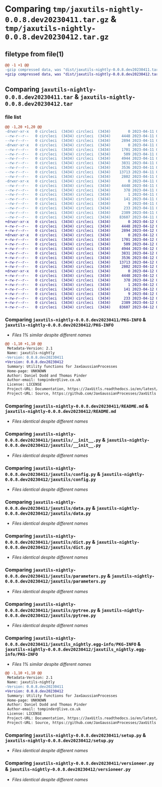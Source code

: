 # Comparing `tmp/jaxutils-nightly-0.0.8.dev20230411.tar.gz` & `tmp/jaxutils-nightly-0.0.8.dev20230412.tar.gz`

## filetype from file(1)

```diff
@@ -1 +1 @@
-gzip compressed data, was "dist/jaxutils-nightly-0.0.8.dev20230411.tar", last modified: Tue Apr 11 00:06:38 2023, max compression
+gzip compressed data, was "dist/jaxutils-nightly-0.0.8.dev20230412.tar", last modified: Wed Apr 12 00:06:34 2023, max compression
```

## Comparing `jaxutils-nightly-0.0.8.dev20230411.tar` & `jaxutils-nightly-0.0.8.dev20230412.tar`

### file list

```diff
@@ -1,20 +1,20 @@
-drwxr-xr-x   0 circleci  (3434) circleci  (3434)        0 2023-04-11 00:06:37.999216 jaxutils-nightly-0.0.8.dev20230411/
--rw-r--r--   0 circleci  (3434) circleci  (3434)     4448 2023-04-11 00:06:37.999216 jaxutils-nightly-0.0.8.dev20230411/PKG-INFO
--rw-r--r--   0 circleci  (3434) circleci  (3434)     2894 2023-04-11 00:06:31.000000 jaxutils-nightly-0.0.8.dev20230411/README.md
-drwxr-xr-x   0 circleci  (3434) circleci  (3434)        0 2023-04-11 00:06:37.999216 jaxutils-nightly-0.0.8.dev20230411/jaxutils/
--rw-r--r--   0 circleci  (3434) circleci  (3434)     1701 2023-04-11 00:06:31.000000 jaxutils-nightly-0.0.8.dev20230411/jaxutils/__init__.py
--rw-r--r--   0 circleci  (3434) circleci  (3434)      509 2023-04-11 00:06:37.999216 jaxutils-nightly-0.0.8.dev20230411/jaxutils/_version.py
--rw-r--r--   0 circleci  (3434) circleci  (3434)     4944 2023-04-11 00:06:31.000000 jaxutils-nightly-0.0.8.dev20230411/jaxutils/config.py
--rw-r--r--   0 circleci  (3434) circleci  (3434)     3831 2023-04-11 00:06:31.000000 jaxutils-nightly-0.0.8.dev20230411/jaxutils/data.py
--rw-r--r--   0 circleci  (3434) circleci  (3434)     3536 2023-04-11 00:06:31.000000 jaxutils-nightly-0.0.8.dev20230411/jaxutils/dict.py
--rw-r--r--   0 circleci  (3434) circleci  (3434)    13713 2023-04-11 00:06:31.000000 jaxutils-nightly-0.0.8.dev20230411/jaxutils/parameters.py
--rw-r--r--   0 circleci  (3434) circleci  (3434)     2802 2023-04-11 00:06:31.000000 jaxutils-nightly-0.0.8.dev20230411/jaxutils/pytree.py
-drwxr-xr-x   0 circleci  (3434) circleci  (3434)        0 2023-04-11 00:06:37.999216 jaxutils-nightly-0.0.8.dev20230411/jaxutils_nightly.egg-info/
--rw-r--r--   0 circleci  (3434) circleci  (3434)     4448 2023-04-11 00:06:37.000000 jaxutils-nightly-0.0.8.dev20230411/jaxutils_nightly.egg-info/PKG-INFO
--rw-r--r--   0 circleci  (3434) circleci  (3434)      378 2023-04-11 00:06:37.000000 jaxutils-nightly-0.0.8.dev20230411/jaxutils_nightly.egg-info/SOURCES.txt
--rw-r--r--   0 circleci  (3434) circleci  (3434)        1 2023-04-11 00:06:37.000000 jaxutils-nightly-0.0.8.dev20230411/jaxutils_nightly.egg-info/dependency_links.txt
--rw-r--r--   0 circleci  (3434) circleci  (3434)      141 2023-04-11 00:06:37.000000 jaxutils-nightly-0.0.8.dev20230411/jaxutils_nightly.egg-info/requires.txt
--rw-r--r--   0 circleci  (3434) circleci  (3434)        9 2023-04-11 00:06:37.000000 jaxutils-nightly-0.0.8.dev20230411/jaxutils_nightly.egg-info/top_level.txt
--rw-r--r--   0 circleci  (3434) circleci  (3434)      233 2023-04-11 00:06:37.999216 jaxutils-nightly-0.0.8.dev20230411/setup.cfg
--rw-r--r--   0 circleci  (3434) circleci  (3434)     2389 2023-04-11 00:06:31.000000 jaxutils-nightly-0.0.8.dev20230411/setup.py
--rw-r--r--   0 circleci  (3434) circleci  (3434)    83607 2023-04-11 00:06:31.000000 jaxutils-nightly-0.0.8.dev20230411/versioneer.py
+drwxr-xr-x   0 circleci  (3434) circleci  (3434)        0 2023-04-12 00:06:34.060125 jaxutils-nightly-0.0.8.dev20230412/
+-rw-r--r--   0 circleci  (3434) circleci  (3434)     4448 2023-04-12 00:06:34.060125 jaxutils-nightly-0.0.8.dev20230412/PKG-INFO
+-rw-r--r--   0 circleci  (3434) circleci  (3434)     2894 2023-04-12 00:06:27.000000 jaxutils-nightly-0.0.8.dev20230412/README.md
+drwxr-xr-x   0 circleci  (3434) circleci  (3434)        0 2023-04-12 00:06:34.064125 jaxutils-nightly-0.0.8.dev20230412/jaxutils/
+-rw-r--r--   0 circleci  (3434) circleci  (3434)     1701 2023-04-12 00:06:27.000000 jaxutils-nightly-0.0.8.dev20230412/jaxutils/__init__.py
+-rw-r--r--   0 circleci  (3434) circleci  (3434)      509 2023-04-12 00:06:34.064125 jaxutils-nightly-0.0.8.dev20230412/jaxutils/_version.py
+-rw-r--r--   0 circleci  (3434) circleci  (3434)     4944 2023-04-12 00:06:27.000000 jaxutils-nightly-0.0.8.dev20230412/jaxutils/config.py
+-rw-r--r--   0 circleci  (3434) circleci  (3434)     3831 2023-04-12 00:06:27.000000 jaxutils-nightly-0.0.8.dev20230412/jaxutils/data.py
+-rw-r--r--   0 circleci  (3434) circleci  (3434)     3536 2023-04-12 00:06:27.000000 jaxutils-nightly-0.0.8.dev20230412/jaxutils/dict.py
+-rw-r--r--   0 circleci  (3434) circleci  (3434)    13713 2023-04-12 00:06:27.000000 jaxutils-nightly-0.0.8.dev20230412/jaxutils/parameters.py
+-rw-r--r--   0 circleci  (3434) circleci  (3434)     2802 2023-04-12 00:06:27.000000 jaxutils-nightly-0.0.8.dev20230412/jaxutils/pytree.py
+drwxr-xr-x   0 circleci  (3434) circleci  (3434)        0 2023-04-12 00:06:34.060125 jaxutils-nightly-0.0.8.dev20230412/jaxutils_nightly.egg-info/
+-rw-r--r--   0 circleci  (3434) circleci  (3434)     4448 2023-04-12 00:06:34.000000 jaxutils-nightly-0.0.8.dev20230412/jaxutils_nightly.egg-info/PKG-INFO
+-rw-r--r--   0 circleci  (3434) circleci  (3434)      378 2023-04-12 00:06:34.000000 jaxutils-nightly-0.0.8.dev20230412/jaxutils_nightly.egg-info/SOURCES.txt
+-rw-r--r--   0 circleci  (3434) circleci  (3434)        1 2023-04-12 00:06:34.000000 jaxutils-nightly-0.0.8.dev20230412/jaxutils_nightly.egg-info/dependency_links.txt
+-rw-r--r--   0 circleci  (3434) circleci  (3434)      141 2023-04-12 00:06:34.000000 jaxutils-nightly-0.0.8.dev20230412/jaxutils_nightly.egg-info/requires.txt
+-rw-r--r--   0 circleci  (3434) circleci  (3434)        9 2023-04-12 00:06:34.000000 jaxutils-nightly-0.0.8.dev20230412/jaxutils_nightly.egg-info/top_level.txt
+-rw-r--r--   0 circleci  (3434) circleci  (3434)      233 2023-04-12 00:06:34.064125 jaxutils-nightly-0.0.8.dev20230412/setup.cfg
+-rw-r--r--   0 circleci  (3434) circleci  (3434)     2389 2023-04-12 00:06:27.000000 jaxutils-nightly-0.0.8.dev20230412/setup.py
+-rw-r--r--   0 circleci  (3434) circleci  (3434)    83607 2023-04-12 00:06:27.000000 jaxutils-nightly-0.0.8.dev20230412/versioneer.py
```

### Comparing `jaxutils-nightly-0.0.8.dev20230411/PKG-INFO` & `jaxutils-nightly-0.0.8.dev20230412/PKG-INFO`

 * *Files 1% similar despite different names*

```diff
@@ -1,10 +1,10 @@
 Metadata-Version: 2.1
 Name: jaxutils-nightly
-Version: 0.0.8.dev20230411
+Version: 0.0.8.dev20230412
 Summary: Utility functions for JaxGaussianProcesses
 Home-page: UNKNOWN
 Author: Daniel Dodd and Thomas Pinder
 Author-email: tompinder@live.co.uk
 License: LICENSE
 Project-URL: Documentation, https://JaxUitls.readthedocs.io/en/latest/
 Project-URL: Source, https://github.com/JaxGaussianProcesses/JaxUitls
```

### Comparing `jaxutils-nightly-0.0.8.dev20230411/README.md` & `jaxutils-nightly-0.0.8.dev20230412/README.md`

 * *Files identical despite different names*

### Comparing `jaxutils-nightly-0.0.8.dev20230411/jaxutils/__init__.py` & `jaxutils-nightly-0.0.8.dev20230412/jaxutils/__init__.py`

 * *Files identical despite different names*

### Comparing `jaxutils-nightly-0.0.8.dev20230411/jaxutils/config.py` & `jaxutils-nightly-0.0.8.dev20230412/jaxutils/config.py`

 * *Files identical despite different names*

### Comparing `jaxutils-nightly-0.0.8.dev20230411/jaxutils/data.py` & `jaxutils-nightly-0.0.8.dev20230412/jaxutils/data.py`

 * *Files identical despite different names*

### Comparing `jaxutils-nightly-0.0.8.dev20230411/jaxutils/dict.py` & `jaxutils-nightly-0.0.8.dev20230412/jaxutils/dict.py`

 * *Files identical despite different names*

### Comparing `jaxutils-nightly-0.0.8.dev20230411/jaxutils/parameters.py` & `jaxutils-nightly-0.0.8.dev20230412/jaxutils/parameters.py`

 * *Files identical despite different names*

### Comparing `jaxutils-nightly-0.0.8.dev20230411/jaxutils/pytree.py` & `jaxutils-nightly-0.0.8.dev20230412/jaxutils/pytree.py`

 * *Files identical despite different names*

### Comparing `jaxutils-nightly-0.0.8.dev20230411/jaxutils_nightly.egg-info/PKG-INFO` & `jaxutils-nightly-0.0.8.dev20230412/jaxutils_nightly.egg-info/PKG-INFO`

 * *Files 1% similar despite different names*

```diff
@@ -1,10 +1,10 @@
 Metadata-Version: 2.1
 Name: jaxutils-nightly
-Version: 0.0.8.dev20230411
+Version: 0.0.8.dev20230412
 Summary: Utility functions for JaxGaussianProcesses
 Home-page: UNKNOWN
 Author: Daniel Dodd and Thomas Pinder
 Author-email: tompinder@live.co.uk
 License: LICENSE
 Project-URL: Documentation, https://JaxUitls.readthedocs.io/en/latest/
 Project-URL: Source, https://github.com/JaxGaussianProcesses/JaxUitls
```

### Comparing `jaxutils-nightly-0.0.8.dev20230411/setup.py` & `jaxutils-nightly-0.0.8.dev20230412/setup.py`

 * *Files identical despite different names*

### Comparing `jaxutils-nightly-0.0.8.dev20230411/versioneer.py` & `jaxutils-nightly-0.0.8.dev20230412/versioneer.py`

 * *Files identical despite different names*

